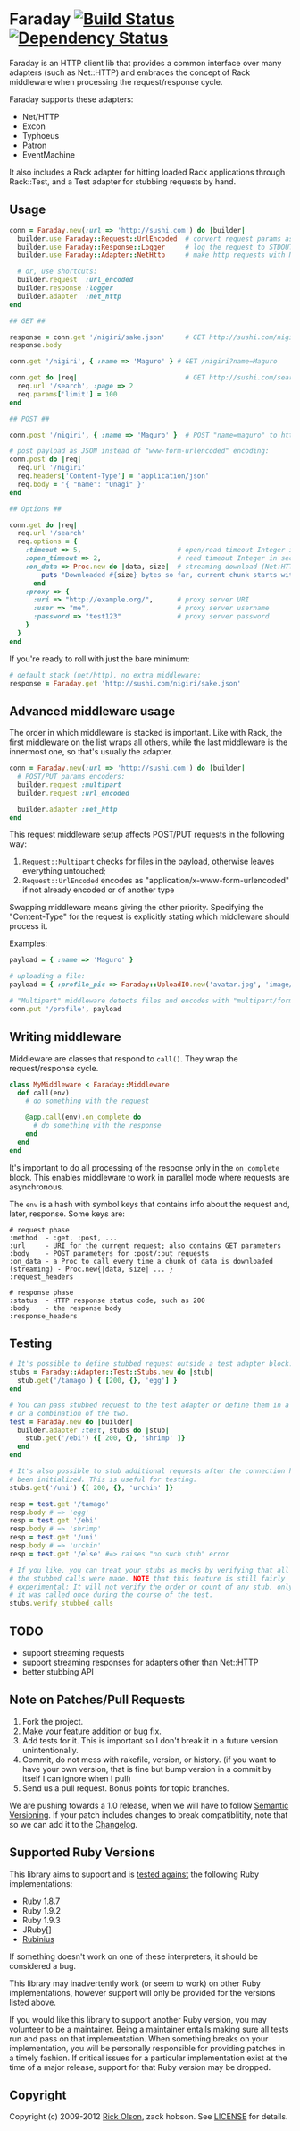 # Faraday [![Build Status](https://secure.travis-ci.org/technoweenie/faraday.png?branch=master)][travis] [![Dependency Status](https://gemnasium.com/technoweenie/faraday.png?travis)][gemnasium]
[travis]: http://travis-ci.org/technoweenie/faraday
[gemnasium]: https://gemnasium.com/technoweenie/faraday

Faraday is an HTTP client lib that provides a common interface over many
adapters (such as Net::HTTP) and embraces the concept of Rack middleware when
processing the request/response cycle.

Faraday supports these adapters:

* Net/HTTP
* Excon
* Typhoeus
* Patron
* EventMachine

It also includes a Rack adapter for hitting loaded Rack applications through
Rack::Test, and a Test adapter for stubbing requests by hand.

## Usage

```ruby
conn = Faraday.new(:url => 'http://sushi.com') do |builder|
  builder.use Faraday::Request::UrlEncoded  # convert request params as "www-form-urlencoded"
  builder.use Faraday::Response::Logger     # log the request to STDOUT
  builder.use Faraday::Adapter::NetHttp     # make http requests with Net::HTTP

  # or, use shortcuts:
  builder.request  :url_encoded
  builder.response :logger
  builder.adapter  :net_http
end

## GET ##

response = conn.get '/nigiri/sake.json'     # GET http://sushi.com/nigiri/sake.json
response.body

conn.get '/nigiri', { :name => 'Maguro' } # GET /nigiri?name=Maguro

conn.get do |req|                           # GET http://sushi.com/search?page=2&limit=100
  req.url '/search', :page => 2
  req.params['limit'] = 100
end

## POST ##

conn.post '/nigiri', { :name => 'Maguro' }  # POST "name=maguro" to http://sushi.com/nigiri

# post payload as JSON instead of "www-form-urlencoded" encoding:
conn.post do |req|
  req.url '/nigiri'
  req.headers['Content-Type'] = 'application/json'
  req.body = '{ "name": "Unagi" }'
end

## Options ##

conn.get do |req|
  req.url '/search'
  req.options = {
    :timeout => 5,                        # open/read timeout Integer in seconds
    :open_timeout => 2,                   # read timeout Integer in seconds
    :on_data => Proc.new do |data, size|  # streaming download (Net:HTTP adapter only right now)
        puts "Downloaded #{size} bytes so far, current chunk starts with #{data[0..10]}"
      end
    :proxy => {
      :uri => "http://example.org/",      # proxy server URI
      :user => "me",                      # proxy server username
      :password => "test123"              # proxy server password
    }
  }
end
```

If you're ready to roll with just the bare minimum:

```ruby
# default stack (net/http), no extra middleware:
response = Faraday.get 'http://sushi.com/nigiri/sake.json'
```

## Advanced middleware usage
The order in which middleware is stacked is important. Like with Rack, the
first middleware on the list wraps all others, while the last middleware is the
innermost one, so that's usually the adapter.

```ruby
conn = Faraday.new(:url => 'http://sushi.com') do |builder|
  # POST/PUT params encoders:
  builder.request :multipart
  builder.request :url_encoded

  builder.adapter :net_http
end
```

This request middleware setup affects POST/PUT requests in the following way:

1. `Request::Multipart` checks for files in the payload, otherwise leaves
  everything untouched;
2. `Request::UrlEncoded` encodes as "application/x-www-form-urlencoded" if not
  already encoded or of another type

Swapping middleware means giving the other priority. Specifying the
"Content-Type" for the request is explicitly stating which middleware should
process it.

Examples:

```ruby
payload = { :name => 'Maguro' }

# uploading a file:
payload = { :profile_pic => Faraday::UploadIO.new('avatar.jpg', 'image/jpeg') }

# "Multipart" middleware detects files and encodes with "multipart/form-data":
conn.put '/profile', payload
```

## Writing middleware
Middleware are classes that respond to `call()`. They wrap the request/response
cycle.

```ruby
class MyMiddleware < Faraday::Middleware
  def call(env)
    # do something with the request

    @app.call(env).on_complete do
      # do something with the response
    end
  end
end
```

It's important to do all processing of the response only in the `on_complete`
block. This enables middleware to work in parallel mode where requests are
asynchronous.

The `env` is a hash with symbol keys that contains info about the request and,
later, response. Some keys are:

```
# request phase
:method  - :get, :post, ...
:url     - URI for the current request; also contains GET parameters
:body    - POST parameters for :post/:put requests
:on_data - a Proc to call every time a chunk of data is downloaded (streaming) - Proc.new{|data, size| ... }
:request_headers

# response phase
:status  - HTTP response status code, such as 200
:body    - the response body
:response_headers
```

## Testing

```ruby
# It's possible to define stubbed request outside a test adapter block.
stubs = Faraday::Adapter::Test::Stubs.new do |stub|
  stub.get('/tamago') { [200, {}, 'egg'] }
end

# You can pass stubbed request to the test adapter or define them in a block
# or a combination of the two.
test = Faraday.new do |builder|
  builder.adapter :test, stubs do |stub|
    stub.get('/ebi') {[ 200, {}, 'shrimp' ]}
  end
end

# It's also possible to stub additional requests after the connection has
# been initialized. This is useful for testing.
stubs.get('/uni') {[ 200, {}, 'urchin' ]}

resp = test.get '/tamago'
resp.body # => 'egg'
resp = test.get '/ebi'
resp.body # => 'shrimp'
resp = test.get '/uni'
resp.body # => 'urchin'
resp = test.get '/else' #=> raises "no such stub" error

# If you like, you can treat your stubs as mocks by verifying that all of
# the stubbed calls were made. NOTE that this feature is still fairly
# experimental: It will not verify the order or count of any stub, only that
# it was called once during the course of the test.
stubs.verify_stubbed_calls
```

## TODO
* support streaming requests
* support streaming responses for adapters other than Net::HTTP
* better stubbing API

## Note on Patches/Pull Requests
1. Fork the project.
2. Make your feature addition or bug fix.
3. Add tests for it. This is important so I don't break it in a future version
   unintentionally.
4. Commit, do not mess with rakefile, version, or history. (if you want to have
   your own version, that is fine but bump version in a commit by itself I can
   ignore when I pull)
5. Send us a pull request. Bonus points for topic branches.

We are pushing towards a 1.0 release, when we will have to follow [Semantic
Versioning](http://semver.org/).  If your patch includes changes to break
compatiblitity, note that so we can add it to the [Changelog](https://github.com/technoweenie/faraday/wiki/Changelog).

## Supported Ruby Versions
This library aims to support and is [tested against][travis] the following Ruby
implementations:

* Ruby 1.8.7
* Ruby 1.9.2
* Ruby 1.9.3
* JRuby[]
* [Rubinius][]

[jruby]: http://jruby.org/
[rubinius]: http://rubini.us/

If something doesn't work on one of these interpreters, it should be considered
a bug.

This library may inadvertently work (or seem to work) on other Ruby
implementations, however support will only be provided for the versions listed
above.

If you would like this library to support another Ruby version, you may
volunteer to be a maintainer. Being a maintainer entails making sure all tests
run and pass on that implementation. When something breaks on your
implementation, you will be personally responsible for providing patches in a
timely fashion. If critical issues for a particular implementation exist at the
time of a major release, support for that Ruby version may be dropped.

## Copyright
Copyright (c) 2009-2012 [Rick Olson](mailto:technoweenie@gmail.com), zack hobson.
See [LICENSE][] for details.

[license]: https://github.com/technoweenie/faraday/blob/master/LICENSE.md

